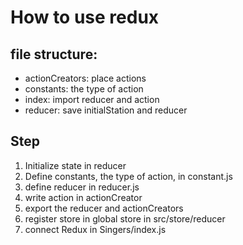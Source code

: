 # How to use redux 
## file structure:
- actionCreators: place actions
- constants: the type of action
- index: import reducer and action
- reducer: save initialStation and reducer

## Step
1. Initialize state in reducer
2. Define constants, the type of action, in constant.js
3. define reducer in reducer.js
4. write action in actionCreator
5. export the reducer and actionCreators
6. register store in global store in src/store/reducer
7. connect Redux in Singers/index.js